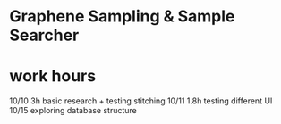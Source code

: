 # Graphene Sampling & Sample Searcher

# work hours

10/10 3h basic research + testing stitching
10/11 1.8h testing different UI
10/15 exploring database structure